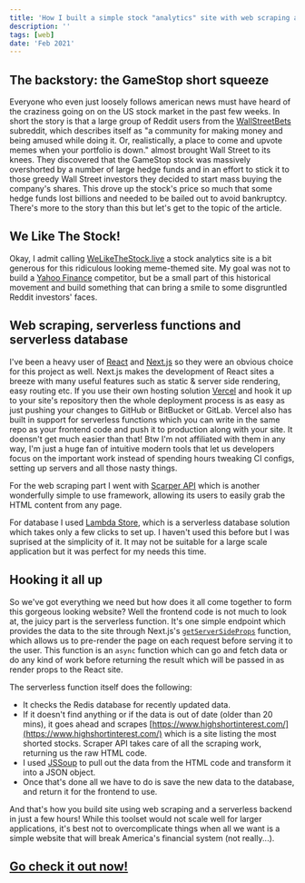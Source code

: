 ```yaml
---
title: 'How I built a simple stock "analytics" site with web scraping and serverless functions'
description: ''
tags: [web]
date: 'Feb 2021'
---
```


## The backstory: the GameStop short squeeze

Everyone who even just loosely follows american news must have heard of the craziness going on on the US stock market in the past few weeks. In short the story is that a large group of Reddit users from the [WallStreetBets](https://www.reddit.com/r/wallstreetbets/) subreddit, which describes itself as "a community for making money and being amused while doing it. Or, realistically, a place to come and upvote memes when your portfolio is down." almost brought Wall Street to its knees. They discovered that the GameStop stock was massively overshorted by a number of large hedge funds and in an effort to stick it to those greedy Wall Street investors they decided to start mass buying the company's shares. This drove up the stock's price so much that some hedge funds lost billions and needed to be bailed out to avoid bankruptcy. There's more to the story than this but let's get to the topic of the article.

## We Like The Stock!

Okay, I admit calling [WeLikeTheStock.live](https://welikethestock.live) a stock analytics site is a bit generous for this ridiculous looking meme-themed site. My goal was not to build a [Yahoo Finance](https://finance.yahoo.com/) competitor, but be a small part of this historical movement and build something that can bring a smile to some disgruntled Reddit investors' faces.

## Web scraping, serverless functions and serverless database

I've been a heavy user of [React](https://reactjs.org/) and [Next.js](https://nextjs.org/) so they were an obvious choice for this project as well. Next.js makes the development of React sites a breeze with many useful features such as static & server side rendering, easy routing etc. If you use their own hosting solution [Vercel](https://vercel.com/) and hook it up to your site's repository then the whole deployment process is as easy as just pushing your changes to GitHub or BitBucket or GitLab. Vercel also has built in support for serverless functions which you can write in the same repo as your frontend code and push it to production along with your site. It doensn't get much easier than that! Btw I'm not affiliated with them in any way, I'm just a huge fan of intuitive modern tools that let us developers focus on the important work instead of spending hours tweaking CI configs, setting up servers and all those nasty things.

For the web scraping part I went with [Scarper API](https://www.scraperapi.com/) which is another wonderfully simple to use framework, allowing its users to easily grab the HTML content from any page.

For database I used [Lambda Store](https://lambda.store/), which is a serverless database solution which takes only a few clicks to set up. I haven't used this before but I was suprised at the simplicity of it. It may not be suitable for a large scale application but it was perfect for my needs this time.

## Hooking it all up

So we've got everything we need but how does it all come together to form this gorgeous looking website? Well the frontend code is not much to look at, the juicy part is the serverless function. It's one simple endpoint which provides the data to the site through Next.js's [`getServerSideProps`](https://nextjs.org/docs/basic-features/data-fetching#getserversideprops-server-side-rendering) function, which allows us to pre-render the page on each request before serving it to the user. This function is an `async` function which can go and fetch data or do any kind of work before returning the result which will be passed in as render props to the React site.

The serverless function itself does the following:

-   It checks the Redis database for recently updated data.
-   If it doesn't find anything or if the data is out of date (older than 20 mins), it goes ahead and scrapes [https://www.highshortinterest.com/](https://www.highshortinterest.com/) which is a site listing the most shorted stocks. Scraper API takes care of all the scraping work, returning us the raw HTML code.
-   I used [JSSoup](https://github.com/chishui/JSSoup) to pull out the data from the HTML code and transform it into a JSON object.
-   Once that's done all we have to do is save the new data to the database, and return it for the frontend to use.

And that's how you build site using web scraping and a serverless backend in just a few hours! While this toolset would not scale well for larger applications, it's best not to overcomplicate things when all we want is a simple website that will break America's financial system (not really...).

## [Go check it out now!](https://welikethestock.live)
